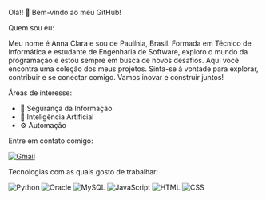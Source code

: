 Olá!! 👋 Bem-vindo ao meu GitHub!

Quem sou eu:

Meu nome é Anna Clara e sou de Paulínia, Brasil.
Formada em Técnico de Informática e estudante de Engenharia de Software, exploro o mundo da programação e estou sempre em 
busca de novos desafios. 
Aqui você encontra uma coleção dos meus projetos. Sinta-se à vontade para explorar, contribuir e se conectar comigo. Vamos inovar e construir juntos!


Áreas de interesse:
- 🔐 Segurança da Informação
- 🤖 Inteligência Artificial
- ⚙️ Automação

Entre em contato comigo:

[![Gmail](https://img.shields.io/badge/Gmail-red?style=for-the-badge&logo=gmail)](mailto:olbiannaclara@gmail.com)

Tecnologias com as quais gosto de trabalhar:

![Python](https://img.shields.io/badge/Python-3776AB?style=for-the-badge&logo=python&logoColor=white)
![Oracle](https://img.shields.io/badge/Oracle-F80000?style=for-the-badge&logo=oracle&logoColor=white)
![MySQL](https://img.shields.io/badge/MySQL-4479A1?style=for-the-badge&logo=mysql&logoColor=white)
![JavaScript](https://img.shields.io/badge/JavaScript-F7DF1E?style=for-the-badge&logo=javascript&logoColor=black)
![HTML](https://img.shields.io/badge/HTML-E34F26?style=for-the-badge&logo=html5&logoColor=white)
![CSS](https://img.shields.io/badge/CSS-1572B6?style=for-the-badge&logo=css3&logoColor=white)
